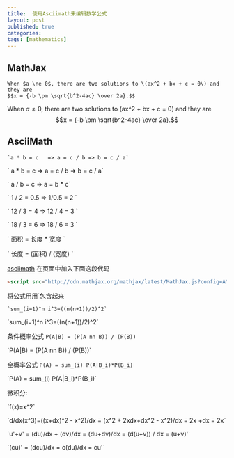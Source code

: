 ```yaml
---
title:  使用Asciimath来编辑数学公式
layout: post
published: true
categories:
tags: [mathematics]
---
```


## MathJax

```
When $a \ne 0$, there are two solutions to \(ax^2 + bx + c = 0\) and they are
$$x = {-b \pm \sqrt{b^2-4ac} \over 2a}.$$
```

When $a \ne 0$, there are two solutions to \(ax^2 + bx + c = 0\) and they are
$$x = {-b \pm \sqrt{b^2-4ac} \over 2a}.$$

## AsciiMath

```
`a * b = c   => a = c / b => b = c / a`
```

\` a * b = c   => a = c / b => b = c / a\`

\` a / b = c  => a = b * c\`

\` 1 / 2 = 0.5 =>  1/0.5 = 2 \`

\` 12 / 3 = 4 => 12 / 4 = 3 \`

\` 18 / 3 = 6 => 18 / 6 = 3 \`

\` 面积 = 长度 *  宽度 \`

\` 长度 = (面积) / (宽度) \`





[asciimath](http://asciimath.org) 在页面中加入下面这段代码

```html
<script src="http://cdn.mathjax.org/mathjax/latest/MathJax.js?config=AM_HTMLorMML"></script>
```

将公式用用\`包含起来

```
`sum_(i=1)^n i^3=((n(n+1))/2)^2`
```

\`sum_(i=1)^n i^3=((n(n+1))/2)^2\`


条件概率公式 `P(A|B) = (P(A nn B)) / (P(B))`

<p> `P(A|B) = (P(A nn B)) / (P(B))` </p>

全概率公式 `P(A) = sum_(i) P(A|B_i)*P(B_i)`

<p> `P(A) = sum_(i) P(A|B_i)*P(B_i)` </p>

微积分:

\`f(x)=x^2\`

\`d/dx(x^3)=((x+dx)^2 - x^2)/dx = (x^2 + 2xdx+dx^2 - x^2)/dx = 2x +dx = 2x\`

\`u'+v' = (du)/dx + (dv)/dx = (du+dv)/dx = (d(u+v)) / dx = (u+v)'\`

\`(cu)' = (dcu)/dx = c(du)/dx = cu'\`
